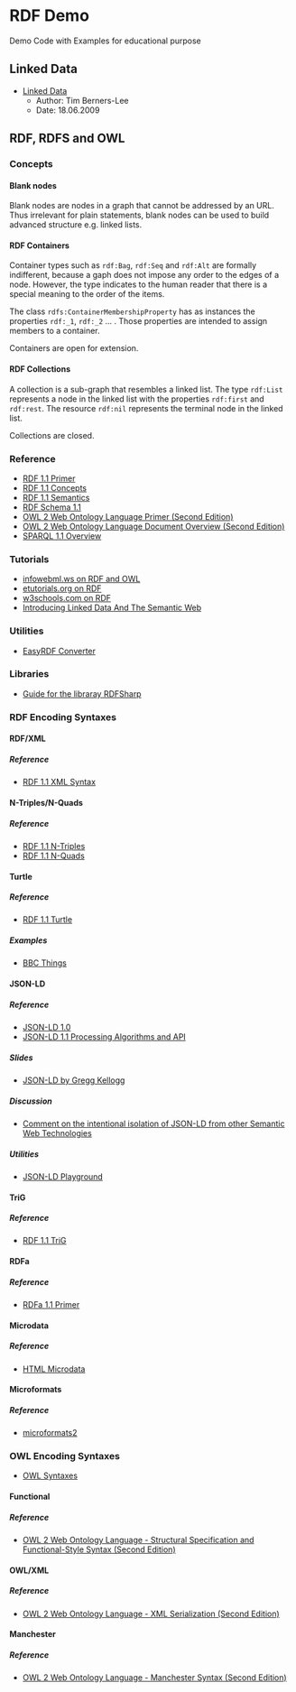 # RDF Demo

Demo Code with Examples for educational purpose

## Linked Data

- [Linked Data](https://www.w3.org/DesignIssues/LinkedData.html)
  - Author: Tim Berners-Lee
  - Date: 18.06.2009

## RDF, RDFS and OWL

### Concepts

#### Blank nodes

Blank nodes are nodes in a graph that cannot be addressed by an URL.
Thus irrelevant for plain statements, blank nodes can be used to build advanced structure e.g. linked lists.

#### RDF Containers

Container types such as `rdf:Bag`, `rdf:Seq` and `rdf:Alt` are formally indifferent,
because a gaph does not impose any order to the edges of a node.
However, the type indicates to the human reader that there is a special meaning to the order of the items.

The class `rdfs:ContainerMembershipProperty` has as instances the properties `rdf:_1`, `rdf:_2` ... .
Those properties are intended to assign members to a container.

Containers are open for extension.

#### RDF Collections

A collection is a sub-graph that resembles a linked list.
The type `rdf:List` represents a node in the linked list with the properties `rdf:first` and `rdf:rest`.
The resource `rdf:nil` represents the terminal node in the linked list.

Collections are closed.

### Reference

- [RDF 1.1 Primer](https://www.w3.org/TR/rdf11-primer/)
- [RDF 1.1 Concepts](https://www.w3.org/TR/rdf11-concepts/)
- [RDF 1.1 Semantics](https://www.w3.org/TR/rdf11-mt/)
- [RDF Schema 1.1](https://www.w3.org/TR/rdf-schema/)
- [OWL 2 Web Ontology Language Primer (Second Edition)](https://www.w3.org/TR/2012/REC-owl2-primer-20121211/)
- [OWL 2 Web Ontology Language Document Overview (Second Edition)](https://www.w3.org/TR/2012/REC-owl2-overview-20121211/)
- [SPARQL 1.1 Overview](http://www.w3.org/TR/sparql11-overview/)

### Tutorials

- [infowebml.ws on RDF and OWL](http://infowebml.ws/rdf-owl/)
- [etutorials.org on RDF](http://etutorials.org/Misc/Practical+resource+description+framework+rdf/)
- [w3schools.com on RDF](https://www.w3schools.com/xml/xml_rdf.asp)
- [Introducing Linked Data And The Semantic Web](http://www.linkeddatatools.com/semantic-web-basics)

### Utilities

- [EasyRDF Converter](http://www.easyrdf.org/converter)

### Libraries

- [Guide for the libraray RDFSharp](http://dadev.cloudapp.net/Datos%20Abiertos/PDF/ReferenceGuide.pdf)

### RDF Encoding Syntaxes

#### RDF/XML

##### Reference

- [RDF 1.1 XML Syntax](https://www.w3.org/TR/rdf-syntax-grammar/)

#### N-Triples/N-Quads

##### Reference

- [RDF 1.1 N-Triples](https://www.w3.org/TR/n-triples/)
- [RDF 1.1 N-Quads](https://www.w3.org/TR/n-quads/)

#### Turtle

##### Reference

- [RDF 1.1 Turtle](https://www.w3.org/TR/turtle/)

##### Examples

- [BBC Things](https://www.bbc.co.uk/things/)

#### JSON-LD

##### Reference

- [JSON-LD 1.0](https://www.w3.org/TR/json-ld/)
- [JSON-LD 1.1 Processing Algorithms and API](https://www.w3.org/TR/json-ld11-api/)

##### Slides

- [JSON-LD by Gregg Kellogg](https://de.slideshare.net/gkellogg1/json-for-linked-data)

##### Discussion

- [Comment on the intentional isolation of JSON-LD from other Semantic Web Technologies](http://manu.sporny.org/2014/json-ld-origins-2/)

##### Utilities

- [JSON-LD Playground](https://json-ld.org/playground/)

#### TriG

##### Reference

- [RDF 1.1 TriG](https://www.w3.org/TR/trig/)

#### RDFa

##### Reference

- [RDFa 1.1 Primer](https://www.w3.org/TR/rdfa-primer/)

#### Microdata

##### Reference

- [HTML Microdata](https://www.w3.org/TR/microdata/)

#### Microformats

##### Reference

- [microformats2](http://microformats.org/wiki/microformats2)

### OWL Encoding Syntaxes

- [OWL Syntaxes](http://ontogenesis.knowledgeblog.org/88)

#### Functional

##### Reference

- [OWL 2 Web Ontology Language - Structural Specification and Functional-Style Syntax (Second Edition)](https://www.w3.org/TR/owl2-syntax/)

#### OWL/XML

##### Reference

- [OWL 2 Web Ontology Language - XML Serialization (Second Edition)](https://www.w3.org/TR/2012/REC-owl2-xml-serialization-20121211/)

#### Manchester

##### Reference

- [OWL 2 Web Ontology Language - Manchester Syntax (Second Edition)](https://www.w3.org/TR/owl2-manchester-syntax/)
